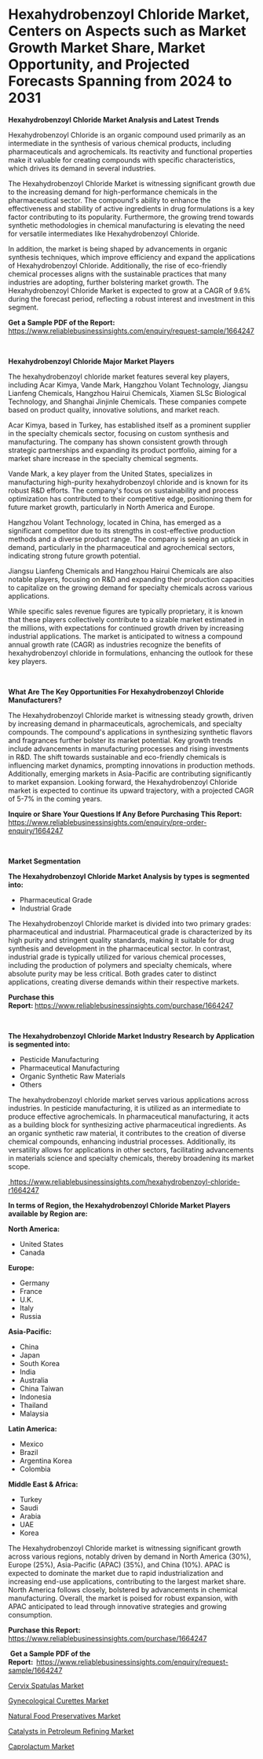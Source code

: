 <p><h1>Hexahydrobenzoyl Chloride Market, Centers on Aspects such as Market Growth Market Share, Market Opportunity, and Projected Forecasts Spanning from 2024 to 2031</h1></p><p><strong>Hexahydrobenzoyl Chloride Market Analysis and Latest Trends</strong></p>
<p><p>Hexahydrobenzoyl Chloride is an organic compound used primarily as an intermediate in the synthesis of various chemical products, including pharmaceuticals and agrochemicals. Its reactivity and functional properties make it valuable for creating compounds with specific characteristics, which drives its demand in several industries.</p><p>The Hexahydrobenzoyl Chloride Market is witnessing significant growth due to the increasing demand for high-performance chemicals in the pharmaceutical sector. The compound's ability to enhance the effectiveness and stability of active ingredients in drug formulations is a key factor contributing to its popularity. Furthermore, the growing trend towards synthetic methodologies in chemical manufacturing is elevating the need for versatile intermediates like Hexahydrobenzoyl Chloride.</p><p>In addition, the market is being shaped by advancements in organic synthesis techniques, which improve efficiency and expand the applications of Hexahydrobenzoyl Chloride. Additionally, the rise of eco-friendly chemical processes aligns with the sustainable practices that many industries are adopting, further bolstering market growth. The Hexahydrobenzoyl Chloride Market is expected to grow at a CAGR of 9.6% during the forecast period, reflecting a robust interest and investment in this segment.</p></p>
<p><strong>Get a Sample PDF of the Report:&nbsp;</strong> <a href="https://www.reliablebusinessinsights.com/enquiry/request-sample/1664247?utm_campaign=117&utm_medium=2&utm_source=Github&utm_content=ia&utm_term=09122024&utm_id=hexahydrobenzoyl-chloride">https://www.reliablebusinessinsights.com/enquiry/request-sample/1664247</a></p>
<p>&nbsp;</p>
<p><strong>Hexahydrobenzoyl Chloride Major Market Players</strong></p>
<p><p>The hexahydrobenzoyl chloride market features several key players, including Acar Kimya, Vande Mark, Hangzhou Volant Technology, Jiangsu Lianfeng Chemicals, Hangzhou Hairui Chemicals, Xiamen SLSc Biological Technology, and Shanghai Jinjinle Chemicals. These companies compete based on product quality, innovative solutions, and market reach.</p><p>Acar Kimya, based in Turkey, has established itself as a prominent supplier in the specialty chemicals sector, focusing on custom synthesis and manufacturing. The company has shown consistent growth through strategic partnerships and expanding its product portfolio, aiming for a market share increase in the specialty chemical segments.</p><p>Vande Mark, a key player from the United States, specializes in manufacturing high-purity hexahydrobenzoyl chloride and is known for its robust R&D efforts. The company's focus on sustainability and process optimization has contributed to their competitive edge, positioning them for future market growth, particularly in North America and Europe.</p><p>Hangzhou Volant Technology, located in China, has emerged as a significant competitor due to its strengths in cost-effective production methods and a diverse product range. The company is seeing an uptick in demand, particularly in the pharmaceutical and agrochemical sectors, indicating strong future growth potential.</p><p>Jiangsu Lianfeng Chemicals and Hangzhou Hairui Chemicals are also notable players, focusing on R&D and expanding their production capacities to capitalize on the growing demand for specialty chemicals across various applications.</p><p>While specific sales revenue figures are typically proprietary, it is known that these players collectively contribute to a sizable market estimated in the millions, with expectations for continued growth driven by increasing industrial applications. The market is anticipated to witness a compound annual growth rate (CAGR) as industries recognize the benefits of hexahydrobenzoyl chloride in formulations, enhancing the outlook for these key players.</p></p>
<p>&nbsp;</p>
<p><strong>What Are The Key Opportunities For Hexahydrobenzoyl Chloride Manufacturers?</strong></p>
<p><p>The Hexahydrobenzoyl Chloride market is witnessing steady growth, driven by increasing demand in pharmaceuticals, agrochemicals, and specialty compounds. The compound's applications in synthesizing synthetic flavors and fragrances further bolster its market potential. Key growth trends include advancements in manufacturing processes and rising investments in R&D. The shift towards sustainable and eco-friendly chemicals is influencing market dynamics, prompting innovations in production methods. Additionally, emerging markets in Asia-Pacific are contributing significantly to market expansion. Looking forward, the Hexahydrobenzoyl Chloride market is expected to continue its upward trajectory, with a projected CAGR of 5-7% in the coming years.</p></p>
<p><strong>Inquire or Share Your Questions If Any Before Purchasing This Report:</strong> <a href="https://www.reliablebusinessinsights.com/enquiry/pre-order-enquiry/1664247?utm_campaign=117&utm_medium=2&utm_source=Github&utm_content=ia&utm_term=09122024&utm_id=hexahydrobenzoyl-chloride">https://www.reliablebusinessinsights.com/enquiry/pre-order-enquiry/1664247</a></p>
<p>&nbsp;</p>
<p><strong>Market Segmentation</strong></p>
<p><strong>The Hexahydrobenzoyl Chloride Market Analysis by types is segmented into:</strong></p>
<p><ul><li>Pharmaceutical Grade</li><li>Industrial Grade</li></ul></p>
<p><p>The Hexahydrobenzoyl Chloride market is divided into two primary grades: pharmaceutical and industrial. Pharmaceutical grade is characterized by its high purity and stringent quality standards, making it suitable for drug synthesis and development in the pharmaceutical sector. In contrast, industrial grade is typically utilized for various chemical processes, including the production of polymers and specialty chemicals, where absolute purity may be less critical. Both grades cater to distinct applications, creating diverse demands within their respective markets.</p></p>
<p><strong>Purchase this Report:&nbsp;</strong><a href="https://www.reliablebusinessinsights.com/purchase/1664247?utm_campaign=117&utm_medium=2&utm_source=Github&utm_content=ia&utm_term=09122024&utm_id=hexahydrobenzoyl-chloride">https://www.reliablebusinessinsights.com/purchase/1664247</a></p>
<p>&nbsp;</p>
<p><strong>The Hexahydrobenzoyl Chloride Market Industry Research by Application is segmented into:</strong></p>
<p><ul><li>Pesticide Manufacturing</li><li>Pharmaceutical Manufacturing</li><li>Organic Synthetic Raw Materials</li><li>Others</li></ul></p>
<p><p>The hexahydrobenzoyl chloride market serves various applications across industries. In pesticide manufacturing, it is utilized as an intermediate to produce effective agrochemicals. In pharmaceutical manufacturing, it acts as a building block for synthesizing active pharmaceutical ingredients. As an organic synthetic raw material, it contributes to the creation of diverse chemical compounds, enhancing industrial processes. Additionally, its versatility allows for applications in other sectors, facilitating advancements in materials science and specialty chemicals, thereby broadening its market scope.</p></p>
<p><a href="https://www.reliablebusinessinsights.com/hexahydrobenzoyl-chloride-r1664247?utm_campaign=117&utm_medium=2&utm_source=Github&utm_content=ia&utm_term=09122024&utm_id=hexahydrobenzoyl-chloride">&nbsp;https://www.reliablebusinessinsights.com/hexahydrobenzoyl-chloride-r1664247</a></p>
<p><strong>In terms of Region, the Hexahydrobenzoyl Chloride Market Players available by Region are:</strong></p>
<p>
    <p> <strong> North America: </strong>
        <ul>
            <li>United States</li>
            <li>Canada</li>
        </ul>
        </p> 
    <p> <strong> Europe: </strong>
        <ul>
            <li>Germany</li>
            <li>France</li>
            <li>U.K.</li>
            <li>Italy</li>
            <li>Russia</li>
        </ul>
        </p> 
    <p> <strong> Asia-Pacific: </strong>
        <ul>
            <li>China</li>
            <li>Japan</li>
            <li>South Korea</li>
            <li>India</li>
            <li>Australia</li>
            <li>China Taiwan</li>
            <li>Indonesia</li>
            <li>Thailand</li>
            <li>Malaysia</li>
        </ul>
        </p> 
    <p> <strong> Latin America: </strong>
        <ul>
            <li>Mexico</li>
            <li>Brazil</li>
            <li>Argentina Korea</li>
            <li>Colombia</li>
        </ul>
        </p> 
    <p> <strong> Middle East & Africa: </strong>
        <ul>
            <li>Turkey</li>
            <li>Saudi</li>
            <li>Arabia</li>
            <li>UAE</li>
            <li>Korea</li>
        </ul>
    </p>
    </p>
<p><p>The Hexahydrobenzoyl Chloride market is witnessing significant growth across various regions, notably driven by demand in North America (30%), Europe (25%), Asia-Pacific (APAC) (35%), and China (10%). APAC is expected to dominate the market due to rapid industrialization and increasing end-use applications, contributing to the largest market share. North America follows closely, bolstered by advancements in chemical manufacturing. Overall, the market is poised for robust expansion, with APAC anticipated to lead through innovative strategies and growing consumption.</p></p>
<p><strong>Purchase this Report: </strong><a href="https://www.reliablebusinessinsights.com/purchase/1664247?utm_campaign=117&utm_medium=2&utm_source=Github&utm_content=ia&utm_term=09122024&utm_id=hexahydrobenzoyl-chloride">https://www.reliablebusinessinsights.com/purchase/1664247</a></p>
<p>&nbsp;<strong>Get a Sample PDF of the Report:&nbsp;&nbsp;</strong><a href="https://www.reliablebusinessinsights.com/enquiry/request-sample/1664247?utm_campaign=117&utm_medium=2&utm_source=Github&utm_content=ia&utm_term=09122024&utm_id=hexahydrobenzoyl-chloride">https://www.reliablebusinessinsights.com/enquiry/request-sample/1664247</a></p>
<p><strong></strong></p>
<p><p><a href="https://github.com/AlisaRowe24/Market-Research-Report-List-1/blob/main/cervix-spatulas-market.md?utm_campaign=117&utm_medium=2&utm_source=Github&utm_content=ia&utm_term=09122024&utm_id=hexahydrobenzoyl-chloride">Cervix Spatulas Market</a></p><p><a href="https://github.com/arvelm4nthig/Market-Research-Report-List-1/blob/main/gynecological-curettes-market.md?utm_campaign=117&utm_medium=2&utm_source=Github&utm_content=ia&utm_term=09122024&utm_id=hexahydrobenzoyl-chloride">Gynecological Curettes Market</a></p><p><a href="https://www.linkedin.com/pulse/natural-food-preservatives-market-global-trends-forecast-2024-m1flf?utm_campaign=117&utm_medium=2&utm_source=Github&utm_content=ia&utm_term=09122024&utm_id=hexahydrobenzoyl-chloride">Natural Food Preservatives Market</a></p><p><a href="https://www.linkedin.com/pulse/market-insights-evaluating-competitors-catalysts-petroleum-hqwlf?utm_campaign=117&utm_medium=2&utm_source=Github&utm_content=ia&utm_term=09122024&utm_id=hexahydrobenzoyl-chloride">Catalysts in Petroleum Refining Market</a></p><p><a href="https://www.linkedin.com/pulse/market-insights-evaluating-competitors-caprolactum-projected-bftzf?utm_campaign=117&utm_medium=2&utm_source=Github&utm_content=ia&utm_term=09122024&utm_id=hexahydrobenzoyl-chloride">Caprolactum Market</a></p></p>